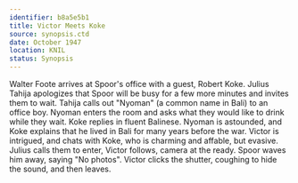 ```yaml
---
identifier: b8a5e5b1
title: Victor Meets Koke
source: synopsis.ctd 
date: October 1947
location: KNIL
status: Synopsis
---
```

Walter Foote arrives at Spoor's office with a guest, Robert Koke. Julius
Tahija apologizes that Spoor will be busy for a few more minutes and
invites them to wait. Tahija calls out "Nyoman" (a common
name in Bali) to an office boy.  Nyoman enters the room and asks what they would like to drink while they wait.
Koke replies in fluent Balinese. Nyoman is astounded, and Koke explains
that he lived in Bali for many years before the war. Victor is
intrigued, and chats with Koke, who is charming and affable, but
evasive. Julius calls them to enter, Victor follows, camera at the
ready. Spoor waves him away, saying "No photos". Victor clicks the
shutter, coughing to hide the sound, and then leaves.
